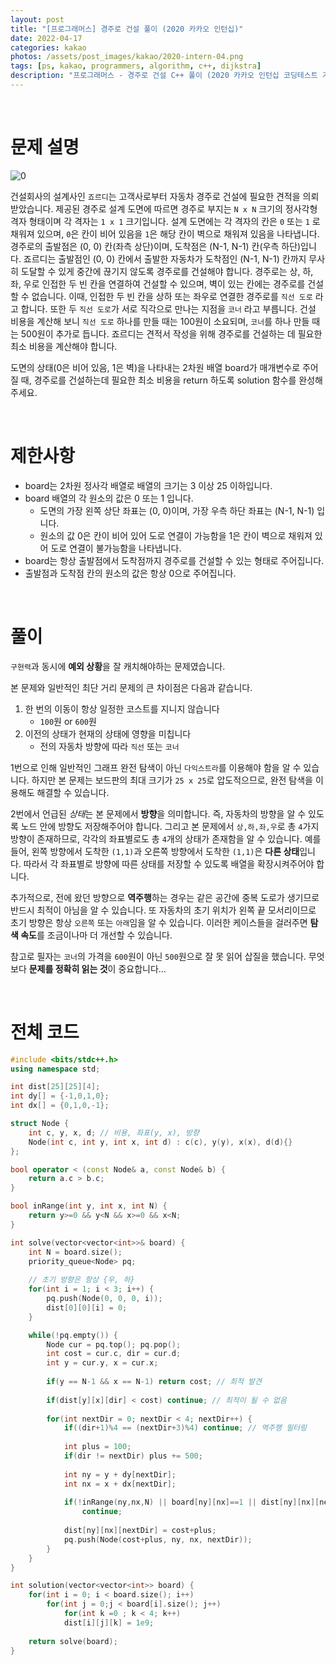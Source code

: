```yaml
---
layout: post
title: "[프로그래머스] 경주로 건설 풀이 (2020 카카오 인턴십)"
date: 2022-04-17
categories: kakao
photos: /assets/post_images/kakao/2020-intern-04.png
tags: [ps, kakao, programmers, algorithm, c++, dijkstra]
description: "프로그래머스 - 경주로 건설 C++ 풀이 (2020 카카오 인턴십 코딩테스트 기출)"
---
```


<br>

# 문제 설명

![0](https://grepp-programmers.s3.ap-northeast-2.amazonaws.com/files/production/384b9e2a-4eb5-460d-bce2-d12359b03b14/kakao_road1.png)

건설회사의 설계사인 `죠르디`는 고객사로부터 자동차 경주로 건설에 필요한 견적을 의뢰받았습니다.
제공된 경주로 설계 도면에 따르면 경주로 부지는 `N x N` 크기의 정사각형 격자 형태이며 각 격자는 `1 x 1` 크기입니다.
설계 도면에는 각 격자의 칸은 `0` 또는 `1` 로 채워져 있으며, `0`은 칸이 비어 있음을 `1`은 해당 칸이 벽으로 채워져 있음을 나타냅니다.
경주로의 출발점은 (0, 0) 칸(좌측 상단)이며, 도착점은 (N-1, N-1) 칸(우측 하단)입니다. 죠르디는 출발점인 (0, 0) 칸에서 출발한 자동차가 도착점인 (N-1, N-1) 칸까지 무사히 도달할 수 있게 중간에 끊기지 않도록 경주로를 건설해야 합니다.
경주로는 상, 하, 좌, 우로 인접한 두 빈 칸을 연결하여 건설할 수 있으며, 벽이 있는 칸에는 경주로를 건설할 수 없습니다.
이때, 인접한 두 빈 칸을 상하 또는 좌우로 연결한 경주로를 `직선 도로` 라고 합니다.
또한 두 `직선 도로`가 서로 직각으로 만나는 지점을 `코너` 라고 부릅니다.
건설 비용을 계산해 보니 `직선 도로` 하나를 만들 때는 100원이 소요되며, `코너`를 하나 만들 때는 500원이 추가로 듭니다.
죠르디는 견적서 작성을 위해 경주로를 건설하는 데 필요한 최소 비용을 계산해야 합니다.

도면의 상태(0은 비어 있음, 1은 벽)을 나타내는 2차원 배열 board가 매개변수로 주어질 때, 경주로를 건설하는데 필요한 최소 비용을 return 하도록 solution 함수를 완성해주세요.

<br>

# 제한사항

- board는 2차원 정사각 배열로 배열의 크기는 3 이상 25 이하입니다.
- board 배열의 각 원소의 값은 0 또는 1 입니다.
    - 도면의 가장 왼쪽 상단 좌표는 (0, 0)이며, 가장 우측 하단 좌표는 (N-1, N-1) 입니다.
    - 원소의 값 0은 칸이 비어 있어 도로 연결이 가능함을 1은 칸이 벽으로 채워져 있어 도로 연결이 불가능함을 나타냅니다.
- board는 항상 출발점에서 도착점까지 경주로를 건설할 수 있는 형태로 주어집니다.
- 출발점과 도착점 칸의 원소의 값은 항상 0으로 주어집니다.

<br>

# 풀이

`구현력`과 동시에 **예외 상황**을 잘 캐치해야하는 문제였습니다.

본 문제와 일반적인 최단 거리 문제의 큰 차이점은 다음과 같습니다.

1. 한 번의 이동이 항상 일정한 코스트를 지니지 않습니다
   - `100`원 or `600`원
2. 이전의 상태가 현재의 상태에 영향을 미칩니다
   - 전의 자동차 방향에 따라 `직선` 또는 `코너`

1번으로 인해 일반적인 그래프 완전 탐색이 아닌 `다익스트라`를 이용해야 함을 알 수 있습니다. 하지만 본 문제는 보드판의 최대 크기가 `25 x 25`로 압도적으므로, 완전 탐색을 이용해도 해결할 수 있습니다.

2번에서 언급된 *상태*는 본 문제에서 **방향**을 의미합니다. 즉, 자동차의 방향을 알 수 있도록 노드 안에 방향도 저장해주어야 합니다. 그리고 본 문제에서 `상,하,좌,우`로 총 `4`가지 방향이 존재하므로, 각각의 좌표별로도 총 `4`개의 상태가 존재함을 알 수 있습니다. 예를 들어, 왼쪽 방향에서 도착한 `(1,1)`과 오른쪽 방향에서 도착한 `(1,1)`은 **다른 상태**입니다. 따라서 각 좌표별로 방향에 따른 상태를 저장할 수 있도록 배열을 확장시켜주어야 합니다.

추가적으로, 전에 왔던 방향으로 **역주행**하는 경우는 같은 공간에 중복 도로가 생기므로 반드시 최적이 아님을 알 수 있습니다. 또 자동차의 초기 위치가 왼쪽 끝 모서리이므로 초기 방향은 항상 `오른쪽` 또는 `아래`임을 알 수 있습니다. 이러한 케이스들을 걸러주면 **탐색 속도**를 조금이나마 더 개선할 수 있습니다.

참고로 필자는 `코너`의 가격을 `600`원이 아닌 `500`원으로 잘 못 읽어 삽질을 했습니다. 무엇보다 **문제를 정확히 읽는 것**이 중요합니다... 

<br>

# 전체 코드

```c++
#include <bits/stdc++.h>
using namespace std;

int dist[25][25][4];
int dy[] = {-1,0,1,0};
int dx[] = {0,1,0,-1};

struct Node {
    int c, y, x, d; // 비용, 좌표(y, x), 방향
    Node(int c, int y, int x, int d) : c(c), y(y), x(x), d(d){}
};

bool operator < (const Node& a, const Node& b) {
    return a.c > b.c;
}

bool inRange(int y, int x, int N) {
    return y>=0 && y<N && x>=0 && x<N;
}

int solve(vector<vector<int>>& board) {
    int N = board.size();
    priority_queue<Node> pq;
    
    // 초기 방향은 항상 {우, 하}
    for(int i = 1; i < 3; i++) {
        pq.push(Node(0, 0, 0, i));
        dist[0][0][i] = 0;
    }

    while(!pq.empty()) {
        Node cur = pq.top(); pq.pop();
        int cost = cur.c, dir = cur.d;
        int y = cur.y, x = cur.x;
        
        if(y == N-1 && x == N-1) return cost; // 최적 발견
        
        if(dist[y][x][dir] < cost) continue; // 최적이 될 수 없음
        
        for(int nextDir = 0; nextDir < 4; nextDir++) {
            if((dir+1)%4 == (nextDir+3)%4) continue; // 역주행 필터링
            
            int plus = 100;
            if(dir != nextDir) plus += 500;
            
            int ny = y + dy[nextDir];
            int nx = x + dx[nextDir];
            
            if(!inRange(ny,nx,N) || board[ny][nx]==1 || dist[ny][nx][nextDir]<=cost+plus)
                continue;
            
            dist[ny][nx][nextDir] = cost+plus;
            pq.push(Node(cost+plus, ny, nx, nextDir));
        }
    }
}

int solution(vector<vector<int>> board) {
    for(int i = 0; i < board.size(); i++)
        for(int j = 0;j < board[i].size(); j++)
            for(int k =0 ; k < 4; k++)
            dist[i][j][k] = 1e9;
    
    return solve(board);
}
```